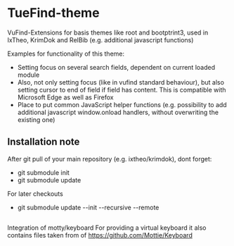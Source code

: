 # TueFind-theme
VuFind-Extensions for basis themes like root and bootptrint3, used in IxTheo, KrimDok and RelBib (e.g. additional javascript functions)

Examples for functionality of this theme:
* Setting focus on several search fields, dependent on current loaded module
* Also, not only setting focus (like in vufind standard behaviour), but also setting cursor to end of field if field has content. This is compatible with Microsoft Edge as well as Firefox
* Place to put common JavaScript helper functions (e.g. possibility to add additional javascript window.onload handlers, without overwriting the existing one)

## Installation note
After git pull of your main repository (e.g. ixtheo/krimdok), dont forget:
* git submodule init
* git submodule update

For later checkouts
* git submodule update --init --recursive --remote
##
Integration of motty/keyboard
For providing a virtual keyboard it also contains files taken from of https://github.com/Mottie/Keyboard
